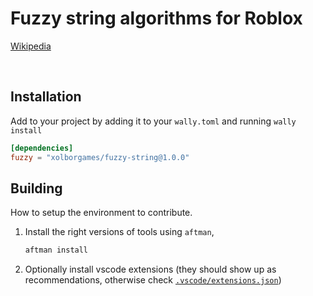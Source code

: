# Fuzzy string algorithms for Roblox

[Wikipedia](https://en.wikipedia.org/wiki/Approximate_string_matching)

<br />

## Installation
Add to your project by adding it to your `wally.toml` and running `wally install`
```toml
[dependencies]
fuzzy = "xolborgames/fuzzy-string@1.0.0"
```

## Building
How to setup the environment to contribute.

1. Install the right versions of tools using `aftman`,
    ```bash
    aftman install
    ```
1. Optionally install vscode extensions (they should show up as recommendations, otherwise check [`.vscode/extensions.json`](./.vscode/extensions.json))
